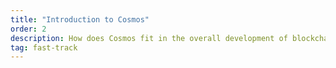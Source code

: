 ```yaml
---
title: "Introduction to Cosmos"
order: 2
description: How does Cosmos fit in the overall development of blockchain tech?
tag: fast-track
---
```


